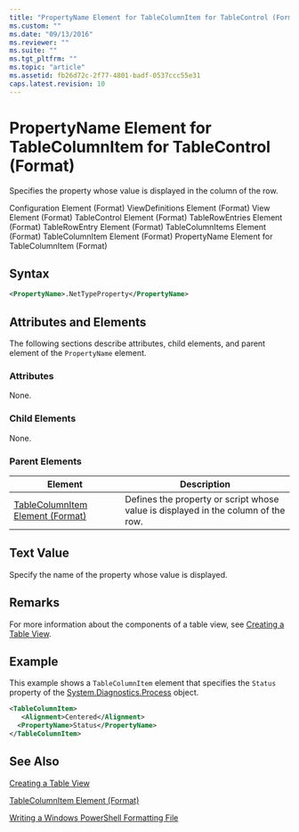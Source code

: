 ```yaml
---
title: "PropertyName Element for TableColumnItem for TableControl (Format) | Microsoft Docs"
ms.custom: ""
ms.date: "09/13/2016"
ms.reviewer: ""
ms.suite: ""
ms.tgt_pltfrm: ""
ms.topic: "article"
ms.assetid: fb26d72c-2f77-4801-badf-0537ccc55e31
caps.latest.revision: 10
---
```

# PropertyName Element for TableColumnItem for TableControl (Format)

Specifies the property whose value is displayed in the column of the row.

Configuration Element (Format)
ViewDefinitions Element (Format)
View Element (Format)
TableControl Element (Format)
TableRowEntries Element (Format)
TableRowEntry Element (Format)
TableColumnItems Element (Format)
TableColumnItem Element (Format)
PropertyName Element for TableColumnItem (Format)

## Syntax

```xml
<PropertyName>.NetTypeProperty</PropertyName>
```

## Attributes and Elements

The following sections describe attributes, child elements, and parent element of the `PropertyName` element.

### Attributes

None.

### Child Elements

None.

### Parent Elements

|Element|Description|
|-------------|-----------------|
|[TableColumnItem Element (Format)](./tablecolumnitem-element-for-tablecolumnitems-for-tablecontrol-format.md)|Defines the property or script whose value is displayed in the column of the row.|

## Text Value

Specify the name of the property whose value is displayed.

## Remarks

For more information about the components of a table view, see [Creating a Table View](./creating-a-table-view.md).

## Example

This example shows a `TableColumnItem` element that specifies the `Status` property of the [System.Diagnostics.Process](/dotnet/api/System.Diagnostics.Process) object.

```xml
<TableColumnItem>
   <Alignment>Centered</Alignment>
  <PropertyName>Status</PropertyName>
</TableColumnItem>
```

## See Also

[Creating a Table View](./creating-a-table-view.md)

[TableColumnItem Element (Format)](./tablecolumnitem-element-for-tablecolumnitems-for-tablecontrol-format.md)

[Writing a Windows PowerShell Formatting File](./writing-a-windows-powershell-formatting-file.md)
